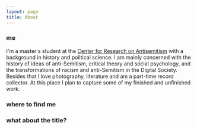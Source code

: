 ```yaml
---
layout: page
title: About
---
```

### me
I'm a master's student at the [Center for Research on Antisemitism](https://www.tu-berlin.de/fakultaet_i/zentrum_fuer_antisemitismusforschung/menue/home/) with a background in history and political science. I am mainly concerned with the history of ideas of anti-Semitism, critical theory and social psychology, and the transformations of racism and anti-Semitism in the Digital Society. Besides that I love photography, literature and am a part-time record collector. At this place I plan to capture some of my finished and unfinished work. 
### where to find me

### what about the title?